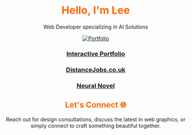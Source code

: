 <div align="center">

# <span style="color: #ff6600;">Hello, I'm Lee</span>

Web Developer specializing in AI Solutions

[![Portfolio](https://img.shields.io/badge/-Portfolio-black?style=flat-square&logo=web)](https://leejackson.info/)

### [Interactive Portfolio](https://leejackson.info/)
### [DistanceJobs.co.uk](https://www.distancejobs.co.uk/) 
### [Neural Novel](https://neuralnovel.com/)



## <span style="color: #ff6600;">Let's Connect 🌐 </span>

Reach out for design consultations, discuss the latest in web graphics, or simply connect to craft something beautiful together.

</div>


